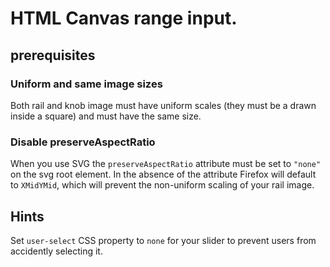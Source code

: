 # HTML Canvas range input.

## prerequisites

### Uniform and same image sizes

Both rail and knob image must have uniform scales (they must be a drawn inside a square) and must have the same size.
###  Disable preserveAspectRatio

When you use SVG the `preserveAspectRatio` attribute must be set to `"none"` on the svg root element. In the absence of the attribute Firefox will default to `XMidYMid`, which will prevent the non-uniform scaling of your rail image.
## Hints

Set `user-select` CSS property to `none` for your slider to prevent users from accidently selecting it.
